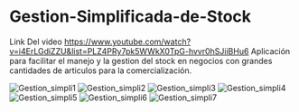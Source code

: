 # Gestion-Simplificada-de-Stock
Link Del video  https://www.youtube.com/watch?v=i4ErLGdiZZU&list=PLZ4PRy7pk5WWkX0TpG-hvvr0hSJiiBHu6
Aplicación para facilitar el manejo y la gestion del stock en negocios con grandes cantidades de articulos para la comercialización.

![Gestion_simpli1](https://user-images.githubusercontent.com/85589346/223925582-d3c29525-c15e-4526-9bbf-9af0622ee6d3.png)
![Gestion_simpli2](https://user-images.githubusercontent.com/85589346/223925630-1b8cc2f2-4e19-41aa-8262-d30f7139e695.png)
![Gestion_simpli3](https://user-images.githubusercontent.com/85589346/223925654-8343dd5f-b1dd-41f7-910f-4d9af6ec7135.png)
![Gestion_simpli4](https://user-images.githubusercontent.com/85589346/223925668-f378a9ca-e861-4075-874c-5d2aeb102279.png)
![Gestion_simpli5](https://user-images.githubusercontent.com/85589346/223925683-8916320b-1c0f-44d6-997f-7b939dcae8c8.png)
![Gestion_simpli6](https://user-images.githubusercontent.com/85589346/223925697-92d752e9-2f8a-499c-aee0-f4970c7ac2f6.png)
![Gestion_simpli7](https://user-images.githubusercontent.com/85589346/223935228-6da9b3fc-3b65-4d59-892e-27731dab69dd.png)
